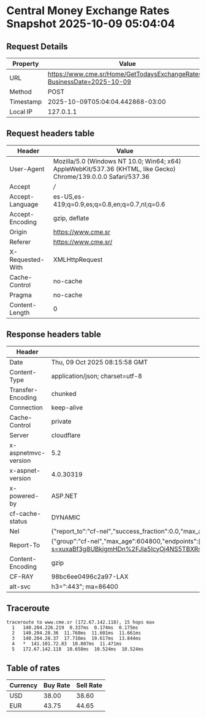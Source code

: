 # Central Money Exchange Rates Snapshot 2025-10-09 05:04:04
## Request Details

| Property | Value |
|----------|-------|
| URL | https://www.cme.sr/Home/GetTodaysExchangeRates/?BusinessDate=2025-10-09 |
| Method | POST |
| Timestamp | 2025-10-09T05:04:04.442868-03:00 |
| Local IP | 127.0.1.1 |
    
## Request headers table

| Header | Value |
|--------|-------|
| User-Agent | Mozilla/5.0 (Windows NT 10.0; Win64; x64) AppleWebKit/537.36 (KHTML, like Gecko) Chrome/139.0.0.0 Safari/537.36 |
| Accept | */* |
| Accept-Language | es-US,es-419;q=0.9,es;q=0.8,en;q=0.7,nl;q=0.6 |
| Accept-Encoding | gzip, deflate |
| Origin | https://www.cme.sr |
| Referer | https://www.cme.sr/ |
| X-Requested-With | XMLHttpRequest |
| Cache-Control | no-cache |
| Pragma | no-cache |
| Content-Length | 0 |

    
## Response headers table
| Header | Value |
|--------|-------|
| Date | Thu, 09 Oct 2025 08:15:58 GMT |
| Content-Type | application/json; charset=utf-8 |
| Transfer-Encoding | chunked |
| Connection | keep-alive |
| Cache-Control | private |
| Server | cloudflare |
| x-aspnetmvc-version | 5.2 |
| x-aspnet-version | 4.0.30319 |
| x-powered-by | ASP.NET |
| cf-cache-status | DYNAMIC |
| Nel | {"report_to":"cf-nel","success_fraction":0.0,"max_age":604800} |
| Report-To | {"group":"cf-nel","max_age":604800,"endpoints":[{"url":"https://a.nel.cloudflare.com/report/v4?s=xuxaBf3g8UBkjgmHDn%2FJla5lcyOj4NS5TBXRsegH66foZdUk7%2Fuz8wsAQDr5d7ZY8eLGnVM5IUFzXkXaA3wWcRLcfoBeWQHITLQ%3D"}]} |
| Content-Encoding | gzip |
| CF-RAY | 98bc6ee0496c2a97-LAX |
| alt-svc | h3=":443"; ma=86400 |

## Traceroute 

```
traceroute to www.cme.sr (172.67.142.118), 15 hops max
  1   140.204.226.219  0.337ms  0.174ms  0.175ms 
  2   140.204.28.36  11.768ms  11.601ms  11.661ms 
  3   140.204.28.37  17.716ms  19.617ms  13.844ms 
  4   *  141.101.72.83  10.807ms  11.471ms 
  5   172.67.142.118  10.658ms  10.524ms  10.524ms 

```


## Table of rates

| Currency | Buy Rate | Sell Rate |
|----------|----------|-----------|
| USD | 38.00 | 38.60 |
| EUR | 43.75 | 44.65 |
